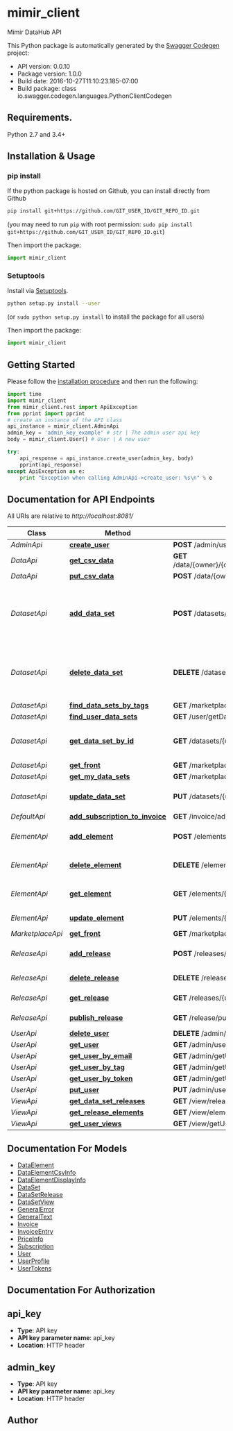 # mimir_client
Mimir DataHub API

This Python package is automatically generated by the [Swagger Codegen](https://github.com/swagger-api/swagger-codegen) project:

- API version: 0.0.10
- Package version: 1.0.0
- Build date: 2016-10-27T11:10:23.185-07:00
- Build package: class io.swagger.codegen.languages.PythonClientCodegen

## Requirements.

Python 2.7 and 3.4+

## Installation & Usage
### pip install

If the python package is hosted on Github, you can install directly from Github

```sh
pip install git+https://github.com/GIT_USER_ID/GIT_REPO_ID.git
```
(you may need to run `pip` with root permission: `sudo pip install git+https://github.com/GIT_USER_ID/GIT_REPO_ID.git`)

Then import the package:
```python
import mimir_client 
```

### Setuptools

Install via [Setuptools](http://pypi.python.org/pypi/setuptools).

```sh
python setup.py install --user
```
(or `sudo python setup.py install` to install the package for all users)

Then import the package:
```python
import mimir_client
```

## Getting Started

Please follow the [installation procedure](#installation--usage) and then run the following:

```python
import time
import mimir_client
from mimir_client.rest import ApiException
from pprint import pprint
# create an instance of the API class
api_instance = mimir_client.AdminApi
admin_key = 'admin_key_example' # str | The admin user api key
body = mimir_client.User() # User | A new user

try:
    api_response = api_instance.create_user(admin_key, body)
    pprint(api_response)
except ApiException as e:
    print "Exception when calling AdminApi->create_user: %s\n" % e

```

## Documentation for API Endpoints

All URIs are relative to *http://localhost:8081/*

Class | Method | HTTP request | Description
------------ | ------------- | ------------- | -------------
*AdminApi* | [**create_user**](docs/AdminApi.md#create_user) | **POST** /admin/user | 
*DataApi* | [**get_csv_data**](docs/DataApi.md#get_csv_data) | **GET** /data/{owner}/{dataset}/{release}/{element}/getCSVBlock | 
*DataApi* | [**put_csv_data**](docs/DataApi.md#put_csv_data) | **POST** /data/{owner}/{dataset}/{release}/{element}/csv | 
*DatasetApi* | [**add_data_set**](docs/DatasetApi.md#add_data_set) | **POST** /datasets/{userId} | Create a new data set, associated with the given user id
*DatasetApi* | [**delete_data_set**](docs/DatasetApi.md#delete_data_set) | **DELETE** /datasets/{userId}/{dataSet} | Remove a data set and all releases and elements
*DatasetApi* | [**find_data_sets_by_tags**](docs/DatasetApi.md#find_data_sets_by_tags) | **GET** /marketplace/getByTag | 
*DatasetApi* | [**find_user_data_sets**](docs/DatasetApi.md#find_user_data_sets) | **GET** /user/getDataSets | 
*DatasetApi* | [**get_data_set_by_id**](docs/DatasetApi.md#get_data_set_by_id) | **GET** /datasets/{userId}/{dataSet} | Find a dataset for a user and a dataset
*DatasetApi* | [**get_front**](docs/DatasetApi.md#get_front) | **GET** /marketplace/getFront | 
*DatasetApi* | [**get_my_data_sets**](docs/DatasetApi.md#get_my_data_sets) | **GET** /marketplace/getMyDataSets | 
*DatasetApi* | [**update_data_set**](docs/DatasetApi.md#update_data_set) | **PUT** /datasets/{userId}/{dataSet} | Update an existing data set.
*DefaultApi* | [**add_subscription_to_invoice**](docs/DefaultApi.md#add_subscription_to_invoice) | **GET** /invoice/addSubscription/{owner}/{dataset} | 
*ElementApi* | [**add_element**](docs/ElementApi.md#add_element) | **POST** /elements/{userId}/{dataSet}/{release} | Create a new open element
*ElementApi* | [**delete_element**](docs/ElementApi.md#delete_element) | **DELETE** /elements/{userId}/{dataSet}/{release}/{element} | Delete element information
*ElementApi* | [**get_element**](docs/ElementApi.md#get_element) | **GET** /elements/{userId}/{dataSet}/{release}/{element} | Get element information
*ElementApi* | [**update_element**](docs/ElementApi.md#update_element) | **PUT** /elements/{userId}/{dataSet}/{release}/{element} | Updates an element
*MarketplaceApi* | [**get_front**](docs/MarketplaceApi.md#get_front) | **GET** /marketplace/getFront | 
*ReleaseApi* | [**add_release**](docs/ReleaseApi.md#add_release) | **POST** /releases/{userId}/{dataSet} | Create a new open release
*ReleaseApi* | [**delete_release**](docs/ReleaseApi.md#delete_release) | **DELETE** /releases/{userId}/{dataSet}/{release} | Get release information
*ReleaseApi* | [**get_release**](docs/ReleaseApi.md#get_release) | **GET** /releases/{userId}/{dataSet}/{release} | Get release information
*ReleaseApi* | [**publish_release**](docs/ReleaseApi.md#publish_release) | **GET** /release/publish/{userId}/{dataSet}/{release} | Publish a release
*UserApi* | [**delete_user**](docs/UserApi.md#delete_user) | **DELETE** /admin/user/{userId} | 
*UserApi* | [**get_user**](docs/UserApi.md#get_user) | **GET** /admin/user/{userId} | 
*UserApi* | [**get_user_by_email**](docs/UserApi.md#get_user_by_email) | **GET** /admin/getUserByEmail | 
*UserApi* | [**get_user_by_tag**](docs/UserApi.md#get_user_by_tag) | **GET** /admin/getUserByTag | 
*UserApi* | [**get_user_by_token**](docs/UserApi.md#get_user_by_token) | **GET** /admin/getUserByToken | 
*UserApi* | [**put_user**](docs/UserApi.md#put_user) | **PUT** /admin/user/{userId} | 
*ViewApi* | [**get_data_set_releases**](docs/ViewApi.md#get_data_set_releases) | **GET** /view/releases/{userId}/{dataset} | 
*ViewApi* | [**get_release_elements**](docs/ViewApi.md#get_release_elements) | **GET** /view/elements/{userId}/{dataset}/{release} | 
*ViewApi* | [**get_user_views**](docs/ViewApi.md#get_user_views) | **GET** /view/getUserViews | 


## Documentation For Models

 - [DataElement](docs/DataElement.md)
 - [DataElementCsvInfo](docs/DataElementCsvInfo.md)
 - [DataElementDisplayInfo](docs/DataElementDisplayInfo.md)
 - [DataSet](docs/DataSet.md)
 - [DataSetRelease](docs/DataSetRelease.md)
 - [DataSetView](docs/DataSetView.md)
 - [GeneralError](docs/GeneralError.md)
 - [GeneralText](docs/GeneralText.md)
 - [Invoice](docs/Invoice.md)
 - [InvoiceEntry](docs/InvoiceEntry.md)
 - [PriceInfo](docs/PriceInfo.md)
 - [Subscription](docs/Subscription.md)
 - [User](docs/User.md)
 - [UserProfile](docs/UserProfile.md)
 - [UserTokens](docs/UserTokens.md)


## Documentation For Authorization


## api_key

- **Type**: API key
- **API key parameter name**: api_key
- **Location**: HTTP header

## admin_key

- **Type**: API key
- **API key parameter name**: api_key
- **Location**: HTTP header


## Author



